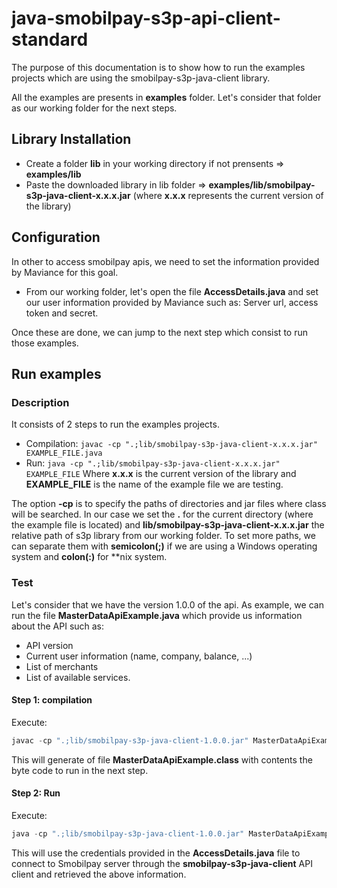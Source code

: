 
# java-smobilpay-s3p-api-client-standard

The purpose of this documentation is to show how to run the examples projects which are using the smobilpay-s3p-java-client library.

All the examples are presents in **examples** folder. Let's consider that folder as our working folder for the next steps.

## Library Installation

- Create a folder **lib** in your working directory if not prensents => **examples/lib**
- Paste the downloaded library in lib folder => **examples/lib/smobilpay-s3p-java-client-x.x.x.jar** (where **x.x.x** represents the current version of the library)

##  Configuration
In other to access smobilpay apis, we need to set the information provided by Maviance for this goal.
- From our working folder, let's open the file **AccessDetails.java** and set our user information provided by Maviance such as: Server url, access token and secret.

Once these are done, we can jump to the next step which consist to run those examples.

## Run examples

### Description

It consists of 2 steps to run the examples projects.

- Compilation: ```javac -cp ".;lib/smobilpay-s3p-java-client-x.x.x.jar" EXAMPLE_FILE.java```
- Run: ```java -cp ".;lib/smobilpay-s3p-java-client-x.x.x.jar" EXAMPLE_FILE```
Where **x.x.x** is the current version of the library and **EXAMPLE_FILE** is the name of the example file we are testing.

The option **-cp** is to specify the paths of directories and jar files where class will be searched. In our case we set the **.** for the current directory (where the example file is located) and **lib/smobilpay-s3p-java-client-x.x.x.jar** the relative path of s3p library from our working folder.
To set more paths, we can separate them with **semicolon(;)** if we are using a Windows operating system and **colon(:)**  for **nix system.

### Test

Let's consider that we have the version 1.0.0 of the api.
As example, we can run the file **MasterDataApiExample.java** which provide us information about the API such as:
- API version
- Current user information (name, company, balance, ...)
- List of merchants
- List of available services.

#### Step 1: compilation

Execute:
```java
javac -cp ".;lib/smobilpay-s3p-java-client-1.0.0.jar" MasterDataApiExample.java
```
This will generate of file **MasterDataApiExample.class** with contents the byte code to run in the next step.

#### Step 2: Run

Execute:
```java
java -cp ".;lib/smobilpay-s3p-java-client-1.0.0.jar" MasterDataApiExample
```

This will use the credentials provided in the **AccessDetails.java** file to connect to Smobilpay server through the **smobilpay-s3p-java-client** API client and retrieved the above information.


